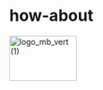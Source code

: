 # how-about

<img width="120" height="80" alt="logo_mb_vert (1)" src="https://github.com/user-attachments/assets/b793a07f-2773-4df3-9c5d-9a4f455bda63" />
